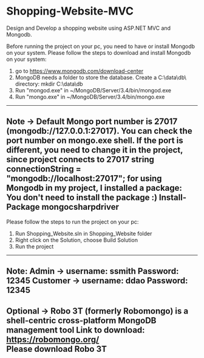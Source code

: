 # Shopping-Website-MVC
Design and Develop a shopping website using ASP.NET MVC  and Mongodb. 
 
Before running the project on your pc, you need to have or install Mongodb on your system.
Please follow the steps to download and install Mongodb on your system: 
1. go to https://www.mongodb.com/download-center
2. MongoDB needs a folder to store the database. Create a C:\data\db\ directory: mkdir C:\data\db
3. Run "mongod.exe" in ~/MongoDB/Server/3.4/bin/mongod.exe 
4. Run "mongo.exe" in ~/MongoDB/Server/3.4/bin/mongo.exe

-------------------------------------------------------------------------------------------------
Note -> Default Mongo port number is 27017 (mongodb://127.0.0.1:27017). You can check the port number on mongo.exe
shell. If the port is different, you need to change it in the project, since project connects to 27017
string connectionString = "mongodb://localhost:27017";
for using Mongodb in my project, I installed a package: You don't need to install the package :)
Install-Package mongocsharpdriver
-------------------------------------------------------------------------------------------------
Please follow the steps to run the project on your pc: 

1. Run Shopping_Website.sln in Shopping_Website folder
2. Right click on the Solution, choose Build Solution
3. Run the project

-------------------------------------------------------------------------------------------------
Note: 
	Admin -> username: ssmith	Password: 12345
	Customer ->  username: ddao	Password: 12345
-------------------------------------------------------------------------------------------------
Optional -> Robo 3T (formerly Robomongo) is a shell-centric cross-platform MongoDB management tool
Link to download: https://robomongo.org/  
Please download Robo 3T
-------------------------------------------------------------------------------------------------
